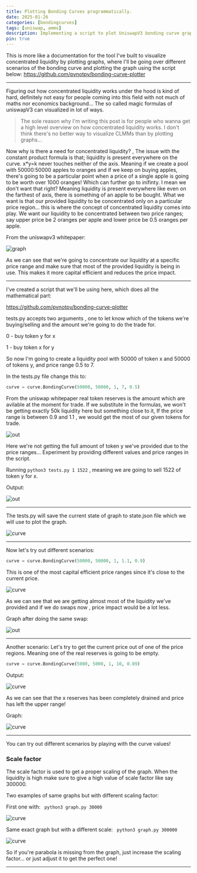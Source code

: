 ```yaml
---
title: Plotting Bonding Curves programmatically.
date: 2025-01-26
categories: [bondingcurves]
tags: [uniswap, amms]
description: Implementing a script to plot UniswapV3 bonding curve graphs programmatically for visualising and understanding concentrated liquidity.
pin: true
---
```


This is more like a documentation for the tool I've built to visualize concentrated liquidity by plotting graphs, where I'll be going over different scenarios of the bonding curve and plotting the graph using the script below:
<https://github.com/pvnotpv/bonding-curve-plotter>

---

Figuring out how concentrated liquidity works under the hood is kind of hard, definitely not easy for people coming into this field with not much of maths nor economics background... The so called magic formulas of uniswapV3 can visualized in lot of ways.

> The sole reason why I'm writing this post is for people who wanna get a high level overview on how concentrated liquidity works. I don't think there's no better way to visualize CLMMs than by plotting graphs...

Now why is there a need for concentrated liquidity? , The issue with the constant product formula is that; liquidity is present everywhere on the curve. x*y=k never touches neither of the axis. Meaning if we create a pool with 50000:50000 apples to oranges and if we keep on buying apples, there's going to be a particular point when a price of a single apple is going to be worth over 1000 oranges! Which can further go to inifinty. I mean we don't want that right? Meaning liquidity is present everywhere like even on the farthest of axis, there is something of an apple to be bought.
What we want is that our provided liquidity to be concentrated only on a particular price region... this is where the concept of concentrated liquidity comes into play.
We want our liquidity to be concentrated between two price ranges; say upper price be 2 oranges per apple and lower price be 0.5 oranges per apple.

From the uniswapv3 whitepaper:

![graph](/images/concen.png)

As we can see that we're going to concentrate our liquidity at a specific price range and make sure that most of the provided liquidity is being in use. This makes it more capital efficient and reduces the price impact.

---

I've created a script that we'll be using here, which does all the mathematical part:

<https://github.com/pvnotpv/bonding-curve-plotter>

tests.py accepts two arguments , one to let know which of the tokens we're buying/selling and the amount we're going to do the trade for.

0 - buy token y for x

1 - buy token x for y

So now I'm going to create a liquidity pool with 50000 of token x and 50000 of tokens y, and price range 0.5 to 7.

In the tests.py file change this to:
```python
curve = curve.BondingCurve(50000, 50000, 1, 7, 0.5)
```

From the uniswap whitepaper real token reserves is the amount which are avilable at the moment for trade. If we substitute in the formulas, we won't be getting exactly 50k liquidity here but something close to it, If the price range is between 0.9 and 1.1 , we would get the most of our given tokens for trade.

![out](/images/eqs0.png)

Here we're not getting the full amount of token y we've provided due to the price ranges... Experiment by providing different values and price ranges in the script.

Running ```python3 tests.py 1 1522``` , meaning we are going to sell 1522 of token y for x.

Output:

![out](/images/eqs.png)

---

The tests.py will save the current state of graph to state.json file which we will use to plot the graph.

![curve](/images/curve1.png)

---

Now let's try out different scenarios:

```python
curve = curve.BondingCurve(50000, 50000, 1, 1.1, 0.9)
```

This is one of the most capital efficient price ranges since it's close to the current price.

![curve](/images/eqs1.png)

As we can see that we are getting almost most of the liquidity we've provided and if we do swaps now , price impact would be a lot less.

Graph after doing the same swap:

![out](/images/curve2.png)

---

Another scenario: Let's try to get the current price out of one of the price regions. Meaning one of the real reserves is going to be empty.

```python
curve = curve.BondingCurve(5000, 5000, 1, 10, 0.09)
```

Output:

![curve](/images/eqs3.png)

As we can see that the x reserves has been completely drained and price has left the upper range!

Graph:

![curve](/images/curve3.png)

---

You can try out different scenarios by playing with the curve values!

### Scale factor

The scale factor is used to get a proper scaling of the graph. When the liquidity is high make sure to give a high value of scale factor like say 300000.

Two examples of same graphs but with different scaling factor:

First one with: 
``` python3 graph.py 30000```

![curve](/images/eg0.png)

Same exact graph but with a different scale: ``` python3 graph.py 300000```

![curve](/images/eg1.png)

So if you're parabola is missing from the graph, just increase the scaling factor... or just adjust it to get the perfect one!

---

